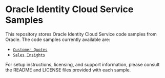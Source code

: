 # Oracle Identity Cloud Service Samples

This repository stores Oracle Identity Cloud Service code samples from Oracle.
The code samples currently available are:
 - [`Customer Quotes`](cquotes)
 - [`Sales Insights`](salesinsight)
 
For setup instructions, licensing, and support information, please consult the README and LICENSE files provided with each sample.
